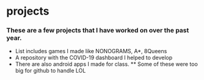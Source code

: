 # projects

### These are a few projects that I have worked on over the past year.
* List includes games I made like NONOGRAMS, A*, 8Queens
* A repository with the COVID-19 dashboard I helped to develop
* There are also android apps I made for class.
** Some of these were too big for github to handle LOL
